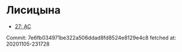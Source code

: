 # Лисицына
- [27: AC](27.md)

Commit: 7e6fb034971be322a506ddad8fd8524e8129e4c8
 fetched at: 20201105-231728
